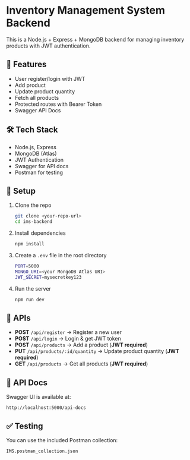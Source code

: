 # Inventory Management System Backend

This is a Node.js + Express + MongoDB backend for managing inventory products with JWT authentication.

## 🚀 Features
- User register/login with JWT
- Add product
- Update product quantity
- Fetch all products
- Protected routes with Bearer Token
- Swagger API Docs

## 🛠 Tech Stack
- Node.js, Express
- MongoDB (Atlas)
- JWT Authentication
- Swagger for API docs
- Postman for testing

## 🔧 Setup

1. Clone the repo  
   ```bash
   git clone <your-repo-url>
   cd ims-backend
   ```

2. Install dependencies  
   ```bash
   npm install
   ```

3. Create a `.env` file in the root directory  
   ```bash
   PORT=5000
   MONGO_URI=<your MongoDB Atlas URI>
   JWT_SECRET=mysecretkey123
   ```

4. Run the server  
   ```bash
   npm run dev
   ```

## 📡 APIs

- **POST** `/api/register` → Register a new user  
- **POST** `/api/login` → Login & get JWT token  
- **POST** `/api/products` → Add a product (**JWT required**)  
- **PUT** `/api/products/:id/quantity` → Update product quantity (**JWT required**)  
- **GET** `/api/products` → Get all products (**JWT required**)  

## 📖 API Docs

Swagger UI is available at:  
```
http://localhost:5000/api-docs
```

## ✅ Testing

You can use the included Postman collection:  
```
IMS.postman_collection.json
```
